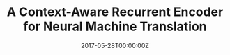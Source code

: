 ---
title: "A Context-Aware Recurrent Encoder for Neural Machine Translation"
authors:
- Biao Zhang
- Deyi Xiong
- Jinsong Su
- Hong Duan
author_notes:
- 
- 
- "通讯作者"
- 
date: "2017-05-28T00:00:00Z"
publishDate: "2025-05-28T13:17:21+00:00"
publication_types: [direction1]
publication: "**IEEE/ACM Transactions on Audio, Speech and Language Processing.** (CCF-B类)"
---